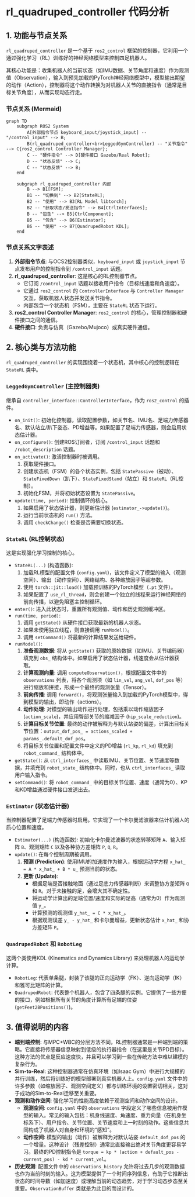 # rl_quadruped_controller 代码分析

## 1. 功能与节点关系

`rl_quadruped_controller` 是一个基于 `ros2_control` 框架的控制器，它利用一个通过强化学习（RL）训练好的神经网络模型来控制四足机器人。

其核心功能是：收集机器人的当前状态（如IMU数据、关节角度和速度）作为观测值（Observation），输入到预先加载的PyTorch神经网络模型中，模型输出期望的动作（Action），控制器将这个动作转换为对机器人关节的直接指令（通常是目标关节角度），从而实现动态行走。

### 节点关系 (Mermaid)

```mermaid
graph TD
    subgraph ROS2 System
        A[外部指令节点 keyboard_input/joystick_input] -- "/control_input" --> B;
        B(rl_quadruped_controller<br>LeggedGymController) -- "关节指令" --> C{ros2_control Controller Manager};
        C -- "硬件指令" --> D[硬件接口 Gazebo/Real Robot];
        D -- "状态反馈" --> C;
        C -- "状态反馈" --> B;
    end

    subgraph rl_quadruped_controller 内部
        B --> B1[FSM];
        B1 -- "切换到" --> B2[StateRL];
        B2 -- "使用" --> B3[RL Model libtorch];
        B2 -- "获取状态/发送指令" --> B4[CtrlInterfaces];
        B -- "包含" --> B5[CtrlComponent];
        B5 -- "包含" --> B6[Estimator];
        B6 -- "使用" --> B7[QuadrupedRobot KDL];
    end
```

### 节点关系文字表述

1.  **外部指令节点**: 与OCS2控制器类似，`keyboard_input` 或 `joystick_input` 节点发布用户的控制指令到 `/control_input` 话题。
2.  **rl_quadruped_controller**: 这是核心的RL控制器节点。
    *   它订阅 `/control_input` 话题以接收用户指令（目标线速度和角速度）。
    *   它通过 `ros2_control` 的 `ControllerInterface` 与 `Controller Manager` 交互，获取机器人状态并发送关节指令。
    *   内部包含一个状态机（FSM），主要在 `StateRL` 状态下运行。
3.  **ros2_control Controller Manager**: `ros2_control` 的核心，管理控制器和硬件接口之间的通信。
4.  **硬件接口**: 负责与仿真（Gazebo/Mujoco）或真实硬件通信。

## 2. 核心类与方法功能

`rl_quadruped_controller` 的实现围绕着一个状态机，其中核心的控制逻辑在 `StateRL` 类中。

### `LeggedGymController` (主控制器类)

继承自 `controller_interface::ControllerInterface`，作为 `ros2_control` 的插件。

*   `on_init()`: 初始化控制器，读取配置参数，如关节名、IMU名、足端力传感器名、默认站立/趴下姿态、PD增益等。如果配置了足端力传感器，则会启用状态估计器。
*   `on_configure()`: 创建ROS订阅者，订阅 `/control_input` 话题和 `/robot_description` 话题。
*   `on_activate()`: 激活控制器时被调用。
    1.  获取硬件接口。
    2.  创建状态机（FSM）的各个状态实例，包括 `StatePassive`（被动）、`StateFixedDown`（趴下）、`StateFixedStand`（站立）和 `StateRL`（RL控制）。
    3.  初始化FSM，并将初始状态设置为 `StatePassive`。
*   `update(time, period)`: 控制循环的核心。
    1.  如果启用了状态估计器，则更新估计器 (`estimator_->update()`)。
    2.  运行当前状态机的 `run()` 方法。
    3.  调用 `checkChange()` 检查是否需要切换状态。

### `StateRL` (RL控制状态)

这是实现强化学习控制的核心。

*   `StateRL(...)` (构造函数):
    1.  加载RL模型的配置文件 (`config.yaml`)，该文件定义了模型的输入（观测空间）、输出（动作空间）、网络结构、各种缩放因子等超参数。
    2.  使用 `torch::jit::load()` 加载预训练的PyTorch模型（`.pt` 文件）。
    3.  如果配置了 `use_rl_thread`，则会创建一个独立的线程来运行神经网络的前向传播，以避免阻塞主控制循环。
*   `enter()`: 进入此状态时，重置所有观测值、动作和历史观测缓冲区。
*   `run(time, period)`:
    1.  调用 `getState()` 从硬件接口获取最新的机器人状态。
    2.  如果未使用独立线程，则直接调用 `runModel()`。
    3.  调用 `setCommand()` 将最新的计算结果发送给硬件。
*   `runModel()`:
    1.  **准备观测数据**: 将从 `getState()` 获取的原始数据（如IMU、关节编码器）填充到 `obs_` 结构体中。如果启用了状态估计器，线速度会从估计器获取。
    2.  **计算观测向量**: 调用 `computeObservation()`，根据配置文件中的 `observations` 列表，将各个观测项（如 `lin_vel`, `ang_vel`, `dof_pos` 等）进行缩放和拼接，形成一个最终的观测张量（Tensor）。
    3.  **前向传播**: 调用 `forward()`，将观测张量输入到加载的PyTorch模型中，得到模型的输出，即动作（actions）。
    4.  **动作处理**: 对模型的输出动作进行处理，包括乘以动作缩放因子 (`action_scale`)，并应用臀部关节的缩减因子 (`hip_scale_reduction`)。
    5.  **计算目标关节位置**: 最终的动作被解释为与默认站姿的偏差，计算出目标关节位置：`output_dof_pos_ = actions_scaled + params_.default_dof_pos`。
    6.  将目标关节位置和配置文件中定义的PD增益 (`rl_kp`, `rl_kd`) 填充到 `robot_command_` 结构体中。
*   `getState()`: 从 `ctrl_interfaces_` 中读取IMU、关节位置、关节速度等数据，并填充到 `robot_state_` 结构体中。同时，也从 `ctrl_interfaces_` 读取用户输入指令。
*   `setCommand()`: 将 `robot_command_` 中的目标关节位置、速度（通常为0）、KP和KD增益通过硬件接口发送出去。

### `Estimator` (状态估计器)

当控制器配置了足端力传感器时启用。它实现了一个卡尔曼滤波器来估计机器人的质心位置和速度。

*   `Estimator(...)` (构造函数): 初始化卡尔曼滤波器的状态转移矩阵 `A`、输入矩阵 `B`、观测矩阵 `C` 以及各种协方差矩阵 `P`, `Q`, `R`。
*   `update()`: 在每个控制周期被调用。
    1.  **预测 (Prediction)**: 使用IMU的加速度作为输入，根据运动学方程 `x_hat_ = A * x_hat_ + B * u_` 预测当前的状态。
    2.  **更新 (Update)**:
        *   根据足端是否接触地面（通过足底力传感器判断）来调整协方差矩阵 `Q` 和 `R`。对于未接触的足，会增大其不确定性。
        *   将运动学计算出的足端位置/速度和实际的足高（通常为0）作为观测值 `y_`。
        *   计算预测的观测值 `y_hat_ = C * x_hat_`。
        *   根据观测误差 `y_ - y_hat_` 和卡尔曼增益，更新状态估计 `x_hat_` 和协方差矩阵 `P`。

### `QuadrupedRobot` 和 `RobotLeg`

这两个类使用KDL (Kinematics and Dynamics Library) 来处理机器人的运动学计算。

*   `RobotLeg`: 代表单条腿，封装了该腿的正向运动学（FK）、逆向运动学（IK）和雅可比矩阵的计算。
*   `QuadrupedRobot`: 代表整个机器人，包含了四条腿的实例。它提供了一些方便的接口，例如根据所有关节的角度计算所有足端的位姿 (`getFeet2BPositions()`)。

## 3. 值得说明的内容

*   **端到端控制**: 与MPC+WBC的分层方法不同，RL控制器通常是一种端到端的策略。它直接将传感器信息映射到低级的执行器指令（在这里是关节PD目标）。这种方法的优点是反应速度快，并且可以学习到一些在传统方法中难以建模的复杂行为。
*   **Sim-to-Real**: 这种控制器通常在仿真环境（如Isaac Gym）中进行大规模的并行训练，然后将训练好的模型部署到真实机器人上。`config.yaml` 文件中的许多参数（如缩放因子、观测空间定义）都与训练环境的设置密切相关，这对于成功的Sim-to-Real迁移至关重要。
*   **观测和动作空间**: 强化学习的性能高度依赖于观测空间和动作空间的设计。
    *   **观测空间**: `config.yaml` 中的 `observations` 字段定义了哪些信息被用作模型的输入。常见的输入包括：机身线速度、角速度、重力向量（在机身坐标系下）、用户指令、关节位置、关节速度和上一时刻的动作。这些信息共同构成了机器人对自身和环境的“感知”。
    *   **动作空间**: 模型的输出（动作）被解释为对默认站姿 `default_dof_pos` 的一个增量。这种设计（残差控制）通常比直接输出绝对关节角度更容易学习。最终的PD控制指令是 `torque = kp * (action + default_pos - current_pos) - kd * current_vel`。
*   **历史观测**: 配置文件中的 `observations_history` 允许将过去几步的观测数据也作为当前时刻的输入。这为模型提供了一个时间序列信息，有助于它推断出状态的时间导数（如加速度）或理解当前的动态趋势，对于学习动态步态至关重要。`ObservationBuffer` 类就是为此目的而设计的。
